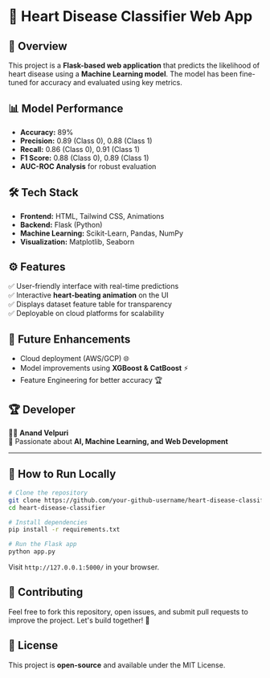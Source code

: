 # 🏥 Heart Disease Classifier Web App

## 🚀 Overview

This project is a **Flask-based web application** that predicts the likelihood of heart disease using a **Machine Learning model**. The model has been fine-tuned for accuracy and evaluated using key metrics.

## 📊 Model Performance

- **Accuracy:** 89%
- **Precision:** 0.89 (Class 0), 0.88 (Class 1)
- **Recall:** 0.86 (Class 0), 0.91 (Class 1)
- **F1 Score:** 0.88 (Class 0), 0.89 (Class 1)
- **AUC-ROC Analysis** for robust evaluation

## 🛠️ Tech Stack

- **Frontend:** HTML, Tailwind CSS, Animations
- **Backend:** Flask (Python)
- **Machine Learning:** Scikit-Learn, Pandas, NumPy
- **Visualization:** Matplotlib, Seaborn

## ⚙️ Features

✅ User-friendly interface with real-time predictions  
✅ Interactive **heart-beating animation** on the UI  
✅ Displays dataset feature table for transparency  
✅ Deployable on cloud platforms for scalability

## 📌 Future Enhancements

- Cloud deployment (AWS/GCP) 🌐
- Model improvements using **XGBoost & CatBoost** ⚡
- Feature Engineering for better accuracy 🏆

## 🏆 Developer

👨‍💻 **Anand Velpuri**  
📌 Passionate about **AI, Machine Learning, and Web Development**

---

## 🚀 How to Run Locally

```bash
# Clone the repository
git clone https://github.com/your-github-username/heart-disease-classifier.git
cd heart-disease-classifier

# Install dependencies
pip install -r requirements.txt

# Run the Flask app
python app.py
```

Visit `http://127.0.0.1:5000/` in your browser.

## 🤝 Contributing

Feel free to fork this repository, open issues, and submit pull requests to improve the project. Let's build together! 🚀

## 📝 License

This project is **open-source** and available under the MIT License.

